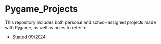 # Pygame_Projects

This repository includes both personal and school-assigned projects made with Pygame, as well as notes to refer to.

* Started 09/2024
